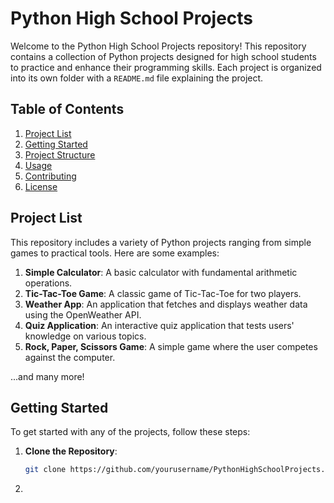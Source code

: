 # Python High School Projects

Welcome to the Python High School Projects repository! This repository contains a collection of Python projects designed for high school students to practice and enhance their programming skills. Each project is organized into its own folder with a `README.md` file explaining the project.

## Table of Contents

1. [Project List](#project-list)
2. [Getting Started](#getting-started)
3. [Project Structure](#project-structure)
4. [Usage](#usage)
5. [Contributing](#contributing)
6. [License](#license)

## Project List

This repository includes a variety of Python projects ranging from simple games to practical tools. Here are some examples:

1. **Simple Calculator**: A basic calculator with fundamental arithmetic operations.
2. **Tic-Tac-Toe Game**: A classic game of Tic-Tac-Toe for two players.
3. **Weather App**: An application that fetches and displays weather data using the OpenWeather API.
4. **Quiz Application**: An interactive quiz application that tests users' knowledge on various topics.
5. **Rock, Paper, Scissors Game**: A simple game where the user competes against the computer.

...and many more!

## Getting Started

To get started with any of the projects, follow these steps:

1. **Clone the Repository**:
   ```bash
   git clone https://github.com/yourusername/PythonHighSchoolProjects.git
   ```
2. 
